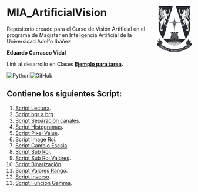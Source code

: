 # MIA_ArtificialVision <img src="img/logo.png" align="right" width = "95px"/>
 
Repositorio creado para el Curso de Visión Artificial en el programa de Magister en Inteligencia Artificial de la Universidad Adolfo Ibáñez

**Eduardo Carrasco Vidal**

Link al desarrollo en Clases
**[Ejemplo para tarea](https://github.com/educarrascov/MIA_ArtificialVision/blob/main/Script/MIA_ArtificialVision_(Clase_2).ipynb).**
 
![Python](https://img.shields.io/badge/python-%2314354C.svg)![GitHub](https://img.shields.io/badge/github-%23121011.svg)
## Contiene los siguientes Script:

1. [Script Lectura]().
2. [Script bgr a brg]().
3. [Script Separación canales]().
4. [Script Histogramas]().
5. [Script Pixel Value]().
6. [Script Image Roi]().
7. [Script Cambio Escala]().
8. [Script Sub Roi]().
9. [Script Sub Roi Valores]().
10. [Script Binarización]().
11. [Script Valores Rango]().
12. [Script Inverso]().
13. [Script Función Gamma]().

